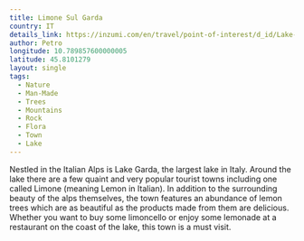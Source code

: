 ```yaml
---
title: Limone Sul Garda
country: IT
details_link: https://inzumi.com/en/travel/point-of-interest/d_id/Lake-Garda/c_id/Sightseeing/p_id/Limone-sul-Garda
author: Petro
longitude: 10.789857600000005
latitude: 45.8101279
layout: single
tags:
  - Nature
  - Man-Made
  - Trees
  - Mountains
  - Rock
  - Flora
  - Town
  - Lake
---
```

Nestled in the Italian Alps is Lake Garda, the largest lake in Italy. Around the lake there are a few quaint and very popular tourist towns including one called Limone (meaning Lemon in Italian). In addition to the surrounding beauty of the alps themselves, the town features an abundance of lemon trees which are as beautiful as the products made from them are delicious. Whether you want to buy some limoncello or enjoy some lemonade at a restaurant on the coast of the lake, this town is a must visit.
